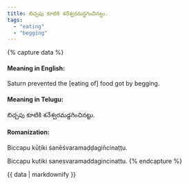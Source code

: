 ```yaml
---
title: బిచ్చపు కూటికి శనేశ్వరమడ్డగించినట్టు.
tags:
  - "eating"
  - "begging"
---
```


{% capture data %}
#### Meaning in English:
Saturn prevented the [eating of] food got by begging.

#### Meaning in Telugu:
బిచ్చపు కూటికి శనేశ్వరమడ్డగించినట్టు.

#### Romanization:
Biccapu kūṭiki śanēśvaramaḍḍagin̄cinaṭṭu.

Biccapu kutiki sanesvaramaddagincinattu.
{% endcapture %}

{{ data | markdownify }}

